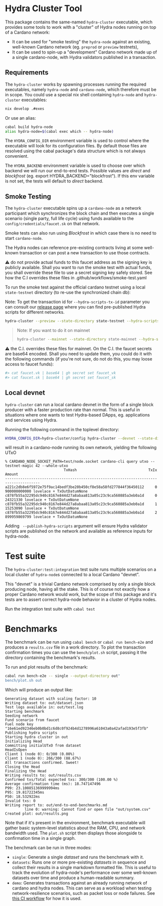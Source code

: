 # Hydra Cluster Tool

This package contains the same-named `hydra-cluster` executable, which provides
some tools to work with a "cluster" of Hydra nodes running on top of a Cardano
network:
* It can be used for "smoke testing" the `hydra-node` against an
  existing, well-known Cardano network (eg. `preprod` or `preview`
  testnets),
* It can be used to spin-up a "development" Cardano network made up of a single
  cardano-node, with Hydra validators published in a transaction.

## Requirements

The `hydra-cluster` works by spawning processes running the required
executables, namely `hydra-node` and `cardano-node`, which therefore
must be in scope. You could use a special nix shell containing
`hydra-node` and `hydra-cluster` executables:

```sh
nix develop .#exes
```

Or use an alias:

```sh
cabal build hydra-node
alias hydra-node=$(cabal exec which -- hydra-node)
```

The `HYDRA_CONFIG_DIR` environment variable is used to control where the executable will look
for its configuration files. By default those files are resolved using the cabal package's
data structure which is not always convenient.

The `HYDRA_BACKEND` environment variable is used to choose over which backend we will run our
end-to-end tests. Possible values are _direct_ and _blockfrost_ (eg. export HYDRA_BACKEND="blockfrost").
If this env variable is not set, the tests will default to _direct_ backend.

## Smoke Testing

The `hydra-cluster` executable spins up a `cardano-node` as a network
participant which synchronizes the block chain and then executes a
single scenario (single party, full life cycle) using funds available
to the `config/credentials/faucet.sk` on that network.

Smoke tests can also run using _Blockfrost_ in which case there is no need to
start `cardano-node`.

The Hydra nodes can reference pre-existing contracts living at some well-known
transaction or can post a new transaction to use those contracts.

:warning: do not provide actual funds to this faucet address as the
signing key is publicly available. Shall you want to run the smoke
test with actual funds, you shall override these file to use a secret
signing key safely stored. See how the C.I overrides these files in
.github/workflows/smoke-test.yaml

To run the smoke test against the official cardano testnet using a
local `state-testnet` directory (to re-use the synchronized chain db):

Note: To get the transaction id for `--hydra-scripts-tx-id` parameter you can
consult our [release page](https://github.com/cardano-scaling/hydra/releases)
where you can find pre-published Hydra scripts for different networks.

```sh
hydra-cluster --preview --state-directory state-testnet --hydra-scripts-tx-id <tx-id>
```

> Note: If you want to do it on mainnet
> ```sh
> hydra-cluster --mainnet --state-directory state-mainnet --hydra-scripts-tx-id <tx-id>
> ```

:warning: the C.I. overrides these files for mainnet. On the C.I. the
faucet secrets are base64 encoded. Shall you need to update them, you
could do it with the following commands (if you're not sure, do not
do this, you may loose access to faucet funds):

```sh
#> cat faucet.vk | base64 | gh secret set faucet_vk
#> cat faucet.sk | base64 | gh secret set faucet_sk
```

## Local devnet

`hydra-cluster` can run a local cardano devnet in the form of a single
block producer with a faster production rate than normal. This is useful in situations where
one wants to test Hydra-based DApps, eg. applications and services using Hydra.

Running the following command in the toplevel directory:

```sh
HYDRA_CONFIG_DIR=hydra-cluster/config hydra-cluster --devnet --state-directory test --publish-hydra-scripts
```

will result in a cardano-node running its own network, yielding the following UTxO

```
% CARDANO_NODE_SOCKET_PATH=test/node.socket cardano-cli query utxo --testnet-magic 42 --whole-utxo
                           TxHash                                 TxIx        Amount
--------------------------------------------------------------------------------------
a221c2db8e6f5972e75f9ac14bedf3be20b450cf8e58a58fd277844f36450112     0        900000000000 lovelace + TxOutDatumNone
c878fb55a32295dc940c8167e844d27a8abaa813a05c23c9ca560885a3eb0a1d     0        24321330 lovelace + TxOutDatumNone
c878fb55a32295dc940c8167e844d27a8abaa813a05c23c9ca560885a3eb0a1d     1        15253090 lovelace + TxOutDatumNone
c878fb55a32295dc940c8167e844d27a8abaa813a05c23c9ca560885a3eb0a1d     2        899959869799 lovelace + TxOutDatumNone
```

Adding ` --publish-hydra-scripts` argument will ensure Hydra validator scripts are published
on the network and available as reference inputs for hydra-node.

# Test suite

The `hydra-cluster:test:integration` test suite runs multiple scenarios on a
local cluster of `hydra-node`s connected to a local Cardano "devnet".

This "devnet" is a trivial Cardano network comprised by only a single block
producing node, having all the stake. This is of course not exactly how a proper
Cardano network would work, but the scope of this package and it's tests are to
assert correct hydra-node behavior in a cluster of Hydra nodes.

Run the integration test suite with `cabal test`

# Benchmarks

The benchmark can be run using `cabal bench` or `cabal run bench-e2e` and
produces a `results.csv` file in a work directory. To plot the transaction
confirmation times you can use the `bench/plot.sh` script, passing it the
directory containing the benchmark's results.

To run and plot results of the benchmark:

```sh
cabal run bench-e2e -- single --output-directory out"
bench/plot.sh out
```

Which will produce an output like:

```
Generating dataset with scaling factor: 10
Writing dataset to: out/dataset.json
Test logs available in: out/test.log
Starting benchmark
Seeding network
Fund scenario from faucet
Fuel node key "16e61ed92346eb0b0bd1c6d8c0f924b4d1278996a61043a0a42afad193e5f3fb"
Publishing hydra scripts
Starting hydra cluster in out
Initializing Head
Committing initialUTxO from dataset
HeadIsOpen
Client 1 (node 0): 0/300 (0.00%)
Client 1 (node 0): 266/300 (88.67%)
All transactions confirmed. Sweet!
Closing the Head
Finalizing the Head
Writing results to: out/results.csv
Confirmed txs/Total expected txs: 300/300 (100.00 %)
Average confirmation time (ms): 18.747147496
P99: 23.100851369999994ms
P95: 19.81722345ms
P50: 18.532922ms
Invalid txs: 0
Writing report to: out/end-to-end-benchmarks.md
         line 0: warning: Cannot find or open file "out/system.csv"
Created plot: out/results.png
```

Note that if it's present in the environment, benchmark executable will gather basic system-level statistics about the RAM, CPU, and network bandwidth used. The `plot.sh` script then displays those alongside tx confirmation time in a single graph.

The benchmark can be run in three modes:

* `single`: Generate a single _dataset_ and runs the benchmark with it.
* `datasets`: Runs one or more pre-existing _datasets_ in sequence and collect their results in a single markdown formatted file. This is useful to track the evolution of hydra-node's performance over some well-known datasets over time and produce a human-readable summary.
* `demo`: Generates transactions against an already running network of cardano and hydra nodes. This can serve as a workload when testing network-resilience scenarios, such as packet loss or node failures. See [this CI workflow](https://github.com/cardano-scaling/hydra/blob/master/.github/workflows/network-test.yaml) for how it is used.

